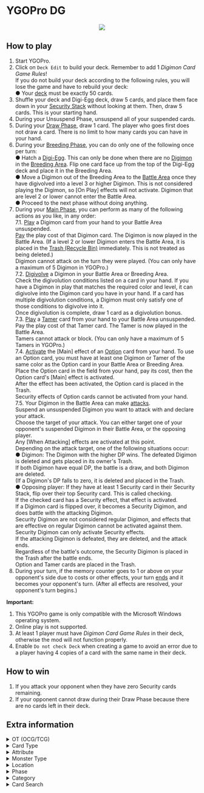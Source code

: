 # YGOPro DG

<p align="center">
	<img src="https://user-images.githubusercontent.com/18324297/106405425-d2a96980-643e-11eb-91a7-5402fb31cda5.png">
</p>

## How to play
1. Start YGOPro.
2. Click on `Deck Edit` to build your deck. Remember to add 1 _Digimon Card Game Rules_!<br>
If you do not build your deck according to the following rules, you will lose the game and have to rebuild your deck:<br>
● Your [deck](https://digimoncardgame.fandom.com/wiki/General_Rules#Decks) must be exactly 50 cards.<br>
3. Shuffle your deck and Digi-Egg deck, draw 5 cards, and place them face down in your [Security Stack](https://digimoncardgame.fandom.com/wiki/General_Rules#The_Playing_Field) without looking at them. Then, draw 5 cards. This is your starting hand.<br>
4. During your Unsuspend Phase, unsuspend all of your suspended cards.<br>
5. During your [Draw Phase](https://digimoncardgame.fandom.com/wiki/General_Rules#Game_Flow), draw 1 card. The player who goes first does not draw a card. There is no limit to how many cards you can have in your hand.<br>
6. During your [Breeding Phase](https://digimoncardgame.fandom.com/wiki/General_Rules#Game_Flow), you can do only one of the following once per turn:<br>
● Hatch a [Digi-Egg](https://digimoncardgame.fandom.com/wiki/Card_Types#Digi-Egg). This can only be done when there are no [Digimon](https://digimoncardgame.fandom.com/wiki/Card_Types#Digimon) in the [Breeding Area](https://digimoncardgame.fandom.com/wiki/General_Rules#The_Playing_Field). Flip one card face up from the top of the Digi-Egg deck and place it in the Breeding Area.<br>
● Move a Digimon out of the Breeding Area to the [Battle Area](https://digimoncardgame.fandom.com/wiki/General_Rules#The_Playing_Field) once they have digivolved into a level 3 or higher Digimon. This is not considered playing the Digimon, so [On Play] effects will not activate. Digimon that are level 2 or lower cannot enter the Battle Area.<br>
● Proceed to the next phase without doing anything.<br>
7. During your [Main Phase](https://digimoncardgame.fandom.com/wiki/General_Rules#Main_Phase), you can perform as many of the following actions as you like, in any order:<br>
	7.1. [Play](https://digimoncardgame.fandom.com/wiki/General_Rules#A._Playing_Digimon) a Digimon card from your hand to your Battle Area unsuspended.<br>
	[Pay](https://digimoncardgame.fandom.com/wiki/General_Rules#Paying_Memory_Costs) the play cost of that Digimon card. The Digimon is now played in the Battle Area. (If a level 2 or lower Digimon enters the Battle Area, it is placed in the [Trash (Recycle Bin)](https://digimoncardgame.fandom.com/wiki/General_Rules#The_Playing_Field) immediately. This is not treated as being deleted.)<br>
	Digimon cannot attack on the turn they were played. (You can only have a maximum of 5 Digimon in YGOPro.)<br>
	7.2. [Digivolve](https://digimoncardgame.fandom.com/wiki/General_Rules#B._Digivolving) a Digimon in your Battle Area or Breeding Area.<br>
	Check the digivolution conditions listed on a card in your hand. If you have a Digimon in play that matches the required color and level, it can digivolve into the Digimon card you have in your hand. If a card has multiple digivolution conditions, a Digimon must only satisfy one of those conditions to digivolve into it.<br>
	Once digivolution is complete, draw 1 card as a digivolution bonus.<br>
	7.3. [Play](https://digimoncardgame.fandom.com/wiki/General_Rules#C._Playing_Tamers) a [Tamer](https://digimoncardgame.fandom.com/wiki/Card_Types#Tamer) card from your hand to your Battle Area unsuspended.<br>
	Pay the play cost of that Tamer card. The Tamer is now played in the Battle Area.<br>
	Tamers cannot attack or block. (You can only have a maximum of 5 Tamers in YGOPro.)<br>
	7.4. [Activate](https://digimoncardgame.fandom.com/wiki/General_Rules#D._Using_Option_Cards) the [Main] effect of an [Option](https://digimoncardgame.fandom.com/wiki/Card_Types#Option) card from your hand. To use an Option card, you must have at least one Digimon or Tamer of the same color as the Option card in your Battle Area or Breeding Area.<br>
	Place the Option card in the field from your hand, pay its cost, then the Option card's [Main] effect is activated.<br>
	After the effect has been activated, the Option card is placed in the Trash.<br>
	Security effects of Option cards cannot be activated from your hand.<br>
	7.5. Your Digimon in the Battle Area can make [attacks](https://digimoncardgame.fandom.com/wiki/General_Rules#E._Attacking).<br>
	Suspend an unsuspended Digimon you want to attack with and declare your attack.<br>
	Choose the target of your attack. You can either target one of your opponent's suspended Digimon in their Battle Area, or the opposing player.<br>
	Any [When Attacking] effects are activated at this point.<br>
	Depending on the attack target, one of the following situations occur:<br>
	● Digimon: The Digimon with the higher DP wins. The defeated Digimon is deleted and gets placed in its owner's Trash.<br>
	If both Digimon have equal DP, the battle is a draw, and both Digimon are deleted.<br>
	(If a Digimon's DP falls to zero, it is deleted and placed in the Trash.<br>
	● Opposing player: If they have at least 1 Security card in their Security Stack, flip over their top Security card. This is called checking.<br>
	If the checked card has a Security effect, that effect is activated.<br>
	If a Digimon card is flipped over, it becomes a Security Digimon, and does battle with the attacking Digimon.<br>
	Security Digimon are not considered regular Digimon, and effects that are effective on regular Digimon cannot be activated against them. Security Digimon can only activate Security effects.<br>
	If the attacking Digimon is defeated, they are deleted, and the attack ends.<br>
	Regardless of the battle's outcome, the Security Digimon is placed in the Trash after the battle ends.<br>
	Option and Tamer cards are placed in the Trash.<br>
8. During your turn, if the memory counter goes to 1 or above on your opponent's side due to costs or other effects, your turn [ends](https://digimoncardgame.fandom.com/wiki/General_Rules#Ending_a_Turn) and it becomes your opponent's turn. (After all effects are resolved, your opponent's turn begins.)

**Important:**
1. This YGOPro game is only compatible with the Microsoft Windows operating system.
2. Online play is not supported.
3. At least 1 player must have _Digimon Card Game Rules_ in their deck, otherwise the mod will not function properly.
4. Enable `Do not check Deck` when creating a game to avoid an error due to a player having 4 copies of a card with the same name in their deck.

## How to win
1. If you attack your opponent when they have zero Security cards remaining.
2. If your opponent cannot draw during their Draw Phase because there are no cards left in their deck.

## Extra information
<details>
<summary>OT (OCG/TCG)</summary>

- `0x1	OCG` = OCG only card
- `0x2	TCG` = TCG only card
- `0x3	OCG+TCG` = OCG + TCG card
- `0x4	Anime/Custom` = Unofficial card
</details>
<details>
<summary>Card Type</summary>

- `0x21	Monster+Effect` = Digimon
	- `Attribute` = Color
	- `Level` = Play Cost
	- `ATK` = DP (Digimon Power)
	- `on script` = Digivolve Cost
	- `on script`/`Level` (Battle Area) = Lv. (Level)
	- `on script` = Form
	- `on script` = Attribute
	- `on script` = Type
- `0x1021	Monster+Effect+Tuner` = Digimon that has no effect
- `0x41	Monster+Fusion` = Digi-Egg
	- `Attribute` = Color
	- `on script`/`Level` (Battle Area) = Lv. (Level)
	- `on script` = Attribute
	- `on script` = Type
- `0x1041	Monster+Fusion+Tuner` = Digi-Egg that has no effect
- `0x5	Monster+Trap` = Tamer
	- `Attribute` = Color
	- `Level` = Play Cost
- `0x3	Monster+Spell` = Option
	- `Attribute` = Color
	- `Level` = Play Cost
- `0x800	Gemini` = Multicolor card
</details>
<details>
<summary>Attribute</summary>

- `0x1	EARTH` = Red
- `0x2	WATER` = Blue
- `0x4	FIRE` = Yellow
- `0x8	WIND` = Green
- `0x10	LIGHT` = Black
- `0x20 DARK` = Purple
- `0x40 DIVINE` = White
</details>
<details>
<summary>Monster Type</summary>

- `0x1	Warrior` = ～Reserved～
- `0x2	Spellcaster` = ～Reserved～
- `0x4	Fairy` = ～Reserved～
- `0x8	Fiend` = ～Reserved～
- `0x10	Zombie` = ～Reserved～
- `0x20	Machine` = ～Reserved～
- `0x40	Aqua` = ～Reserved～
- `0x80	Pyro` = ～Reserved～
- `0x100	Rock` = ～Reserved～
- `0x200	Winged Beast` = ～Reserved～
- `0x400	Plant` = ～Reserved～
- `0x800	Insect` = ～Reserved～
- `0x1000	Thunder` = ～Reserved～
- `0x2000	Dragon` = ～Reserved～
- `0x4000	Beast` = ～Reserved～
- `0x8000	Beast-Warrior` = ～Reserved～
- `0x10000	Dinosaur` = ～Reserved～
- `0x20000	Fish` = ～Reserved～
- `0x40000	Sea Serpent` = ～Reserved～
- `0x80000	Reptile` = ～Reserved～
- `0x100000	Psychic` = ～Reserved～
- `0x200000	Divine-Beast` = ～Reserved～
- `0x400000	Creator God` = ～Reserved～
- `0x800000	Wyrm` = ～Reserved～
- `0x1000000	Cyberse` = ～Reserved～
</details>
<details>
<summary>Location</summary>

- `0x4	Monster Zone` = Battle Area (Digimon) (Sequence 0~4)
- `0x4	Monster Zone` = Breeding Area (Digimon) (Sequence => 5)
- `0x8	Spell & Trap Zone` = Battle Area (Tamers) (Sequence 0~4)
- `0x8	Spell & Trap Zone` = Memory Gauge (Sequence = 5)
- `0x10	Graveyard` = Trash (Recycle Bin)
- `0x20	Banished` = Security Stack
- `0x40	Extra Deck` = Digi-Egg Deck Zone
</details>
<details>
<summary>Phase</summary>

1. `EVENT_PREDRAW` = Unsuspend Phase
2. `PHASE_DRAW` = Draw Phase
3. `PHASE_STANDBY` = Breeding Phase
4. `PHASE_MAIN1` = Main Phase (while not attacking)
5. `PHASE_BATTLE` = Main Phase (while attacking)
6. `PHASE_MAIN2` = **N/A**
7. `PHASE_END` = **N/A**
</details>
<details>
<summary>Category</summary>

- `0x1	Destroy Spell/Trap` = ～Reserved～
- `0x2	Destroy Monster` = Delete a Digimon; ＜Retaliation＞
- `0x4	Banish Card` = Put a card into the Security Stack; ＜Recovery＞
- `0x8	Send to Graveyard` = Trash a card; ＜De-Digivolve＞
- `0x10	Return to Hand` = Return a card to a player's hand
- `0x20	Return to Deck` = Put a card into a player's deck
- `0x40	Destroy Hand` = ～Reserved～
- `0x80	Destroy Deck` = ～Reserved～
- `0x100	Increase Draw` = Draw a card from the deck
- `0x200	Search Deck` = ～Reserved～
- `0x400	GY to Hand/Field` = ～Reserved～
- `0x800	Change Battle Position` = Suspend or unsuspend a card; ＜Blocker＞; ＜Digisorption＞; ＜Reboot＞
- `0x1000	Get Control` = ～Reserved～
- `0x2000	Increase/Decrease ATK/DEF` = Increase or decrease a Digimon's DP
- `0x4000	Piercing` = Decrease check; ＜Security Attack -N＞
- `0x8000	Attack Multiple Times` = Increase check; ＜Security Attack +N＞
- `0x10000	Limit Attack` = Prevent a Digimon from attacking; change a Digimon's attack target; ＜Blocker＞
- `0x20000	Direct Attack` = ～Reserved～
- `0x40000	Special Summon` = Play a Digimon
- `0x80000	Token` = ～Reserved～
- `0x100000	Type-related` = Increase or decrease a card's cost; ＜Digisorption＞
- `0x200000	Attribute-related` = ～Reserved～
- `0x400000	Reduce LP` = Lose memory
- `0x800000	Increase LP` = Gain memory
- `0x1000000	Cannot Be Destroyed` = Prevent a Digimon from being deleted; ＜Jamming＞
- `0x2000000	Cannot Be Targeted` = ～Reserved～
- `0x4000000	Counter` = ～Reserved～
- `0x8000000	Gamble` = ～Reserved～
- `0x10000000	Fusion` = ～Reserved～
- `0x20000000	Synchro` = ～Reserved～
- `0x40000000	Xyz` = ～Reserved～
- `0x80000000	Negate Effect` = Prevent a Digimon from blocking; prevent a card from using its effect
- Uncategorized: `Play for Free`, `＜Piercing＞`
</details>
<details>
<summary>Card Search</summary>

You can search for the following specific card information in YGOPro:
- Attribute: Type `Attribute:` in the search bar
- Card Effect: Use the `No Effect` tab for Digimon that have no effects
- Card Number: **N/A**
- Card Type: Use the `Type` tab
- Color: Use the `Color` tab
- Form: Type `Form:` in the search bar
- DP (Digimon Power): Use the `DP` tab
- Digivolution Cost: Type `Digivolve 1 Cost:` or `Digivolve 2 Cost:` in the search bar
- Lv. (Level): Type `Level:` in the search bar
- Play Cost: Use the `Cost` tab
- Rarity: **N/A**
- Type: Type `Type:` in the search bar
</details>
